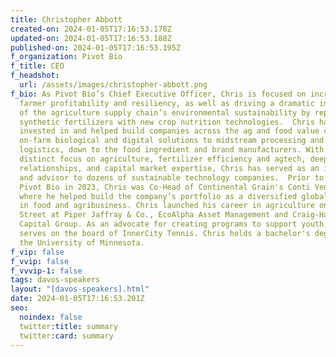 ```yaml
---
title: Christopher Abbott
created-on: 2024-01-05T17:16:53.178Z
updated-on: 2024-01-05T17:16:53.188Z
published-on: 2024-01-05T17:16:53.195Z
f_organization: Pivot Bio
f_title: CEO
f_headshot:
  url: /assets/images/christopher-abbott.png
f_bio: As Pivot Bio’s Chief Executive Officer, Chris is focused on increasing
  farmer profitability and resiliency, as well as driving a dramatic improvement
  of the agriculture supply chain’s environmental sustainability by replacing
  synthetic fertilizers with new crop nutrition technologies.  Chris has
  invested in and helped build companies across the ag and food value chain from
  on-farm biological and digital solutions to midstream processing and
  logistics, down to the food ingredient and brand manufacturers. With a
  distinct focus on agriculture, fertilizer efficiency and agtech, deep industry
  relationships, and capital market expertise, Chris has served as an investor
  and advisor to dozens of sustainable technology companies.  Prior to joining
  Pivot Bio in 2023, Chris was Co-Head of Continental Grain's Conti Ventures,
  where he helped build the company’s portfolio as a diversified global investor
  in food and agribusiness. Chris launched his career in agriculture on Wall
  Street at Piper Jaffray & Co., EcoAlpha Asset Management and Craig-Hallum
  Capital Group. As an advocate for creating programs to support youth, Chris
  serves on the board of InnerCity Tennis. Chris holds a bachelor's degree from
  the University of Minnesota.
f_vip: false
f_vvip: false
f_vvvip-1: false
tags: davos-speakers
layout: "[davos-speakers].html"
date: 2024-01-05T17:16:53.201Z
seo:
  noindex: false
  twitter:title: summary
  twitter:card: summary
---
```

